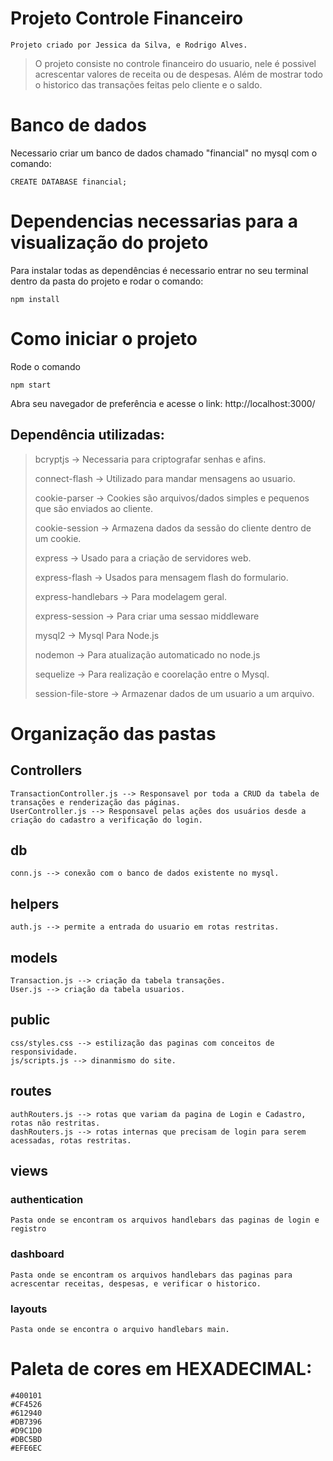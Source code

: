 # Projeto Controle Financeiro
    Projeto criado por Jessica da Silva, e Rodrigo Alves.

> O projeto consiste no controle financeiro do usuario, nele é possivel acrescentar valores de receita ou de despesas. Além de mostrar todo o historico das transações feitas pelo cliente e o saldo.


# Banco de dados
Necessario criar um banco de dados chamado "financial" no mysql com o comando: 
```    
CREATE DATABASE financial;
```

# Dependencias necessarias para a visualização do projeto

Para instalar todas as dependências é necessario entrar no seu terminal dentro da pasta do projeto e rodar o comando:
```
npm install    
```
# Como iniciar o projeto
Rode o comando 
```
npm start
```
Abra seu navegador de preferência e acesse o link: http://localhost:3000/


## Dependência utilizadas:
>  
> bcryptjs -> Necessaria para criptografar senhas e afins.
> 
> connect-flash -> Utilizado para mandar mensagens ao usuario.
> 
> cookie-parser -> Cookies são arquivos/dados simples e pequenos que são enviados ao cliente.
> 
> cookie-session -> Armazena dados da sessão do cliente dentro de um cookie.
> 
>express -> Usado para a criação de servidores web.
> 
> express-flash -> Usados para mensagem flash do formulario.
> 
> express-handlebars -> Para modelagem geral.
> 
> express-session -> Para criar uma sessao middleware
> 
> mysql2 -> Mysql Para Node.js
> 
> nodemon -> Para atualização automaticado no node.js
> 
> sequelize -> Para realização e coorelação entre o Mysql.
> 
> session-file-store -> Armazenar dados de um usuario a um arquivo.
> 

# Organização das pastas

## Controllers
    TransactionController.js --> Responsavel por toda a CRUD da tabela de transações e renderização das páginas.
    UserController.js --> Responsavel pelas ações dos usuários desde a criação do cadastro a verificação do login.
    
## db
    conn.js --> conexão com o banco de dados existente no mysql.
    
## helpers
    auth.js --> permite a entrada do usuario em rotas restritas.
    
## models
    Transaction.js --> criação da tabela transações.
    User.js --> criação da tabela usuarios.
    
## public
    css/styles.css --> estilização das paginas com conceitos de responsividade.
    js/scripts.js --> dinanmismo do site.
    
## routes
    authRouters.js --> rotas que variam da pagina de Login e Cadastro, rotas não restritas.
    dashRouters.js --> rotas internas que precisam de login para serem acessadas, rotas restritas.
    
## views

### authentication
    Pasta onde se encontram os arquivos handlebars das paginas de login e registro

### dashboard
    Pasta onde se encontram os arquivos handlebars das paginas para acrescentar receitas, despesas, e verificar o historico. 

### layouts
    Pasta onde se encontra o arquivo handlebars main.


# Paleta de cores em HEXADECIMAL:
    #400101
    #CF4526
    #612940
    #DB7396
    #D9C1D0
    #DBC5BD
    #EFE6EC
